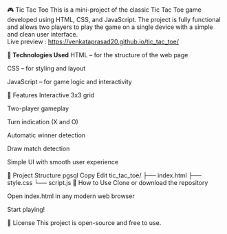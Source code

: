 🎮 Tic Tac Toe
This is a mini-project of the classic Tic Tac Toe game developed using HTML, CSS, and JavaScript. The project is fully functional and allows two players to play the game on a single device with a simple and clean user interface.
<br>
Live preview :  https://venkataprasad20.github.io/tic_tac_toe/

<b>🔧 Technologies Used</b>
HTML – for the structure of the web page

CSS – for styling and layout

JavaScript – for game logic and interactivity

🎯 Features
Interactive 3x3 grid

Two-player gameplay

Turn indication (X and O)

Automatic winner detection

Draw match detection

Simple UI with smooth user experience


📁 Project Structure
pgsql
Copy
Edit
tic_tac_toe/
├── index.html
├── style.css
└── script.js
📌 How to Use
Clone or download the repository

Open index.html in any modern web browser

Start playing!

📜 License
This project is open-source and free to use.
